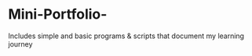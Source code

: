 # Mini-Portfolio-
Includes simple and basic programs &amp; scripts that document my learning journey
